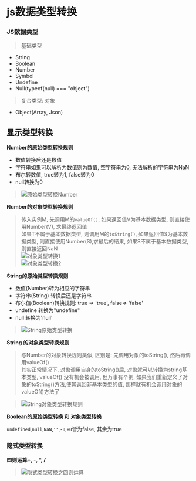# js数据类型转换

### JS数据类型

> 基础类型

* String
* Boolean
* Number
* Symbol
* Undefine
* Null\(typeof\(null\) === "object"\)

> 复合类型: 对象

* Object\(Array, Json\)

## 显示类型转换

**Number的原始类型转换规则**

* 数值转换后还是数值
* 字符串如果可以解析为数值则为数值, 空字符串为0, 无法解析的字符串为NaN
* 布尔转数值, true转为1, false转为0
* null转换为0

> ![](//upload-images.jianshu.io/upload_images/3203841-97c026586636dbba.png?imageMogr2/auto-orient/strip|imageView2/2/w/640/format/webp)原始类型转换Number

**Number的对象类型转换规则**

> 传入实例M, 先调用M的`valueOf()`, 如果返回值V为基本数据类型, 则直接使用Number\(V\), 求最终返回值  
>  如果T不属于基本数据类型, 则调用M的`toString()`, 如果返回值S为基本数据类型, 则直接使用Number\(S\),求最后的结果, 如果S不属于基本数据类型, 则直接返回NaN  
> ![](//upload-images.jianshu.io/upload_images/3203841-c4efcc0a20eb7b2a.png?imageMogr2/auto-orient/strip|imageView2/2/w/1200/format/webp)对象类型转换1  
> ![](//upload-images.jianshu.io/upload_images/3203841-1c26ba9b2b0bb116.png?imageMogr2/auto-orient/strip|imageView2/2/w/776/format/webp)对象类型转换2

**String的原始类型转换规则**

* 数值\(Number\)转为相应的字符串
* 字符串\(String\) 转换后还是字符串
* 布尔值\(Boolean\)转换规则: true =&gt; 'true', false=&gt; 'false'
* undefine 转换为"undefine"
* null 转换为'null'

> ![](//upload-images.jianshu.io/upload_images/3203841-6b604ce06ee6319d.png?imageMogr2/auto-orient/strip|imageView2/2/w/530/format/webp)String原始类型转换

**String 的对象类型转换规则**

> 与Number的对象转换规则类似, 区别是: 先调用对象的toString\(\), 然后再调用valueOf\(\)  
>  其实正常情况下, 对象调用自身的toString\(\)后, 对象就可以转换为string基本类型, valueOf\(\) 没有机会被调用, 但万事有个例, 如果我们重新定义了对象的toString\(\)方法,使其返回非基本类型的值, 那样就有机会调用对象的valueOf\(\)方法了

> ![](//upload-images.jianshu.io/upload_images/3203841-9159edcac9742dd2.png?imageMogr2/auto-orient/strip|imageView2/2/w/1200/format/webp)String对象类型转换规则

**Boolean的原始类型转换 和 对象类型转换**

`undefined`,`null`,`NaN`,`''`,`-0`,`+0`皆为false, 其余为true

### 隐式类型转换

**四则运算+, -, \*, /**

> ![](//upload-images.jianshu.io/upload_images/3203841-90b76d78c515b2d8.png?imageMogr2/auto-orient/strip|imageView2/2/w/620/format/webp)隐式类型转换之四则运算

  


